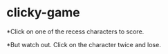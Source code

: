 # clicky-game

*Click on one of the recess characters to score. 

*But watch out. Click on the character twice and lose. 